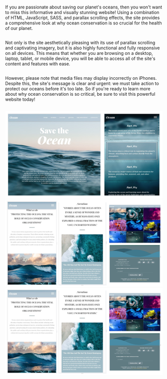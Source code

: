 ####
If you are passionate about saving our planet's oceans, then you won't want to miss this informative and visually stunning website! Using a combination of HTML, JavaScript, SASS, and parallax scrolling effects, the site provides a comprehensive look at why ocean conservation is so crucial for the health of our planet.
##
Not only is the site aesthetically pleasing with its use of parallax scrolling and captivating imagery, but it is also highly functional and fully responsive on all devices. This means that whether you are browsing on a desktop, laptop, tablet, or mobile device, you will be able to access all of the site's content and features with ease.
##
However, please note that media files may display incorrectly on iPhones. Despite this, the site's message is clear and urgent: we must take action to protect our oceans before it's too late. So if you're ready to learn more about why ocean conservation is so critical, be sure to visit this powerful website today!
##
![preview](https://github.com/Inna-Mykytiuk/Ocean/blob/main/src/11.jpg)
![preview](https://github.com/Inna-Mykytiuk/Ocean/blob/main/src/22.jpg)
![preview](https://github.com/Inna-Mykytiuk/Ocean/blob/main/src/22.jpg)
####

